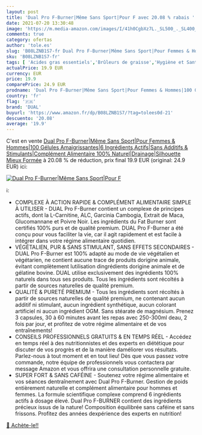```yaml
---
layout: post
title: 'Dual Pro F-Burner|Même Sans Sport|Pour F avec 20.08 % rabais '
date: 2021-07-20 13:30:48
image: 'https://m.media-amazon.com/images/I/41h0CgbXz7L._SL500_._SL400_.jpg'
comments: true
category: ofertas
author: 'tole.es'
slug: 'B08LZNB1S7-fr Dual Pro F-Burner|Même Sans Sport|Pour Femmes & Hommes|100...'
sku: 'B08LZNB1S7-fr'
tags: [ 'Acides gras essentiels','Brûleurs de graisse','Hygiène et Santé','Vitamines, minéraux et compléments','dual', ]
actualPrice: 19.9 EUR
currency: EUR
price: 19.9
comparePrice: 24.9 EUR
prodname: 'Dual Pro F-Burner|Même Sans Sport|Pour Femmes & Hommes|100 Gélules Amaigrissantes|6 Ingrédients Actifs|Sans Additifs & Stimulants|Complément Alimentaire 100% Naturel|Drainage|Silhouette Mieux Formée'
country: 'fr'
flag: '🇫🇷'
brand: 'DUAL'
buyurl: 'https://www.amazon.fr/dp/B08LZNB1S7/?tag=tolees0d-21'
descuento: '20.08'
average: '19.9'
---
```


C'est en vente [Dual Pro F-Burner|Même Sans Sport|Pour Femmes & Hommes|100 Gélules Amaigrissantes|6 Ingrédients Actifs|Sans Additifs & Stimulants|Complément Alimentaire 100% Naturel|Drainage|Silhouette Mieux Formée](https://www.amazon.fr/dp/B08LZNB1S7/?tag=tolees0d-21)  à  20.08 % de réduction, prix final  19.9 EUR (original: 24.9 EUR) ici:

[![Dual Pro F-Burner|Même Sans Sport|Pour F](https://m.media-amazon.com/images/I/41h0CgbXz7L._SL500_._SL400_.jpg)](https://www.amazon.fr/dp/B08LZNB1S7/?tag=tolees0d-21)

ℹ️:

- COMPLEXE À ACTION RAPIDE & COMPLÉMENT ALIMENTAIRE SIMPLE À UTILISER - DUAL Pro F-Burner contient un complexe de principes actifs, dont la L-Carnitine, ALC, Garcinia Cambogia, Extrait de Maca, Glucomannane et Poivre Noir. Les ingrédients du Fat Burner sont certifiés 100% purs et de qualité premium. DUAL Pro F-Burner a été conçu pour vous faciliter la vie, car il agit rapidement et est facile à intégrer dans votre régime alimentaire quotidien.
- VÉGÉTALIEN, PUR & SANS STIMULANT, SANS EFFETS SECONDAIRES - DUAL Pro F-Burner est 100% adapté au mode de vie végétalien et végétarien, ne contient aucune trace de produits dorigine animale, évitant complètement lutilisation dingrédients dorigine animale et de gélatine bovine. DUAL utilise exclusivement des ingrédients 100% naturels dans tous ses produits. Tous les ingrédients sont récoltés à partir de sources naturelles de qualité premium.
- QUALITÉ & PURETÉ PREMIUM - Tous les ingrédients sont récoltés à partir de sources naturelles de qualité premium, ne contenant aucun additif ni stimulant, aucun ingrédient synthétique, aucun colorant artificiel ni aucun ingrédient OGM. Sans stéarate de magnésium. Prenez 3 capsules, 30 à 60 minutes avant les repas avec 250-300ml deau, 2 fois par jour, et profitez de votre régime alimentaire et de vos entraînements!
- CONSEILS PROFESSIONNELS GRATUITS & EN TEMPS RÉEL - Accédez en temps réel à des nutritionnistes et des experts en diététique pour discuter de vos progrès et de la manière daméliorer vos résultats. Parlez-nous à tout moment et en tout lieu! Dès que vous passez votre commande, notre équipe de professionnels vous contactera par message Amazon et vous offrira une consultation personnelle gratuite.
- SUPER FORT & SANS CAFÉINE - Soutenez votre régime alimentaire et vos séances dentraînement avec Dual Pro F-Burner. Gestion de poids entièrement naturelle et complément alimentaire pour hommes et femmes. La formule scientifique complexe comprend 6 ingrédients actifs à dosage élevé. Dual Pro F-BURNER contient des ingrédients précieux issus de la nature! Composition équilibrée sans caféine et sans frissons. Profitez des années dexpérience des experts en nutrition!

[🛒 Achète-le!!](https://www.amazon.fr/dp/B08LZNB1S7/?tag=tolees0d-21)

